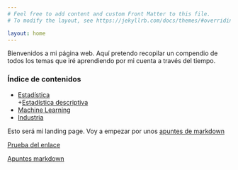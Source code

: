 ```yaml
---
# Feel free to add content and custom Front Matter to this file.
# To modify the layout, see https://jekyllrb.com/docs/themes/#overriding-theme-defaults

layout: home
---
```

Bienvenidos a mi página web. Aquí pretendo recopilar un compendio de todos los temas que iré aprendiendo por mi cuenta a través del tiempo.

### Índice de contenidos

+ [Estadística](industria.md)  
    +[Estadística descriptiva](/estadistica/estadistica-descriptiva.md)
+ [Machine Learning](machine_learning.md)
+ [Industria](industria.md)

Esto será mi landing page. Voy a empezar por unos [apuntes de markdown](/markdown.md)

[Prueba del enlace](industria.md)

[Apuntes markdown](/markdown.md)